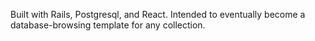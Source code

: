 Built with Rails, Postgresql, and React. Intended to eventually become a database-browsing template for any collection. 
